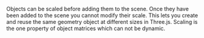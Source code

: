 Objects can be scaled before adding them to the scene. Once they have been added to the scene you cannot modify their scale. This lets you create and reuse the same geometry object at different sizes in Three.js. Scaling is the one property of object matrices which can not be dynamic.